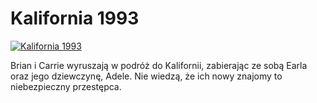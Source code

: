 Kalifornia 1993 
=============
[![Kalifornia 1993 ](http://vidos.pl/images/player.gif)](http://vidos.pl/kalifornia-1993)

 Brian i Carrie wyruszają w podróż do Kalifornii, zabierając ze sobą Earla oraz jego dziewczynę, Adele. Nie wiedzą, że ich nowy znajomy to niebezpieczny przestępca.
